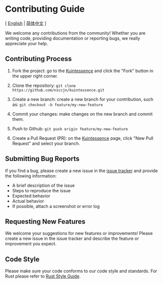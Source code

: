 # Contributing Guide

[ [English](contributing.md) | [简体中文](contributing.zh-hans.md) ]

We welcome any contributions from the community! Whether you are writing code, providing documentation or reporting bugs, we really appreciate your help.

## Contributing Process

1. Fork the project: go to the [Kuintessence](https://github.com/nsccjn/kuintessence) and click the "Fork" button in the upper right corner.

2. Clone the repository: `git clone https://github.com/nsccjn/kuintessence.git`

3. Create a new branch: create a new branch for your contribution, such as: `git checkout -b feature/my-new-feature`

4. Commit your changes: make changes on the new branch and commit them.

5. Push to Github: `git push origin feature/my-new-feature`

6. Create a Pull Request (PR): on the [Kuintessence](https://github.com/nsccjn/kuintessence) page, click "New Pull Request" and select your branch.

## Submitting Bug Reports

If you find a bug, please create a new issue in the [issue tracker](https://github.com/nsccjn/kuintessence/issues) and provide the following information:

- A brief description of the issue
- Steps to reproduce the issue
- Expected behavior
- Actual behavior
- If possible, attach a screenshot or error log

## Requesting New Features

We welcome your suggestions for new features or improvements! Please create a new issue in the issue tracker and describe the feature or improvement you expect.

## Code Style

Please make sure your code conforms to our code style and standards. For Rust please refer to [Rust Style Guide](https://doc.rust-lang.org/nightly/style-guide/).
